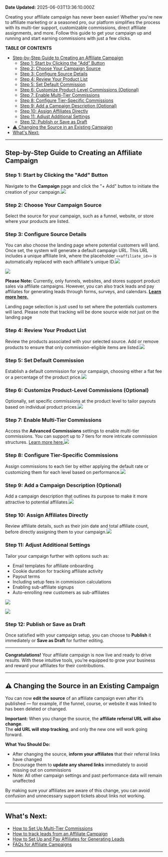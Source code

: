 **Date Updated:** 2025-06-03T13:36:10.000Z

Creating your affiliate campaign has never been easier! Whether you're new to affiliate marketing or a seasoned pro, our platform simplifies the process with its multi-tier support, customizable commissions, direct affiliate assignments, and more. Follow this guide to get your campaign up and running and start earning commissions with just a few clicks.
  
  
**TABLE OF CONTENTS**

* [Step-by-Step Guide to Creating an Affiliate Campaign](#Step-by-Step-Guide-to-Creating-an-Affiliate-Campaign)  
   * [Step 1: Start by Clicking the "Add" Button](#Step-1%3A-Start-by-Clicking-the-)  
   * [Step 2: Choose Your Campaign Source](#Step-2%3A-Choose-Your-Campaign-Source)  
   * [Step 3: Configure Source Details](#Step-3%3A-Configure-Source-Details)  
   * [Step 4: Review Your Product List](#Step-4%3A-Review-Your-Product-List)  
   * [Step 5: Set Default Commission](#Step-5%3A-Set-Default-Commission)  
   * [Step 6: Customize Product-Level Commissions (Optional)](#Step-6%3A-Customize-Product-Level-Commissions-%28Optional%29)  
   * [Step 7: Enable Multi-Tier Commissions](#Step-7%3A-Enable-Multi-Tier-Commissions)  
   * [Step 8: Configure Tier-Specific Commissions](#Step-8%3A-Configure-Tier-Specific-Commissions)  
   * [Step 9: Add a Campaign Description (Optional)](#Step-9%3A-Add-a-Campaign-Description-%28Optional%29)  
   * [Step 10: Assign Affiliates Directly](#Step-10%3A-Assign-Affiliates-Directly)  
   * [Step 11: Adjust Additional Settings](#Step-11%3A-Adjust-Additional-Settings)  
   * [Step 12: Publish or Save as Draft](#Step-12%3A-Publish-or-Save-as-Draft)
* [⚠️ Changing the Source in an Existing Campaign](#%E2%9A%A0%EF%B8%8F-Changing-the-Source-in-an-Existing-Campaign)
* [What's Next:](#What's-Next%3A)

---

## **Step-by-Step Guide to Creating an Affiliate Campaign**

### **Step 1: Start by Clicking the "Add" Button**

Navigate to the **Campaign** page and click the "+ Add" button to initiate the creation of your campaign.![](https://s3.amazonaws.com/cdn.freshdesk.com/data/helpdesk/attachments/production/155033781718/original/x2R2sEUsJiAMxg9fj0xY3Y577S-Fu3DumA.jpeg?1727691000)  
  
### **Step 2: Choose Your Campaign Source**

Select the source for your campaign, such as a funnel, website, or store where your products are listed.  
  
### **Step 3: Configure Source Details**

You can also choose the landing page where potential customers will land. Once set, the system will generate a default campaign URL. This URL includes a unique affiliate link, where the placeholder `<<affiliate_id>>` is automatically replaced with each affiliate's unique ID.![](https://s3.amazonaws.com/cdn.freshdesk.com/data/helpdesk/attachments/production/155033781724/original/ZBtujVrvdHxcz9ToqznlorQhRDZ-crR4cQ.jpeg?1727691000)

  
![](https://s3.amazonaws.com/cdn.freshdesk.com/data/helpdesk/attachments/production/155033781716/original/RaKWk2FxX9qCPb7sXXYyiKqZPNXBhUwk5w.jpeg?1727691000)
  
  
**Please Note:** 
Currently, only funnels, websites, and stores support product sales via affiliate campaigns. However, you can also track leads and pay affiliates for generating leads through forms, surveys, and calendars. **[Learn more here.](https://help.gohighlevel.com/en/support/solutions/articles/155000003644-how-to-set-up-and-pay-affiliates-for-generating-leads)**

Landing page selection is just used to set where the potentials customers will land. Please note that tracking will be done source wide not just on the landing page

### **Step 4: Review Your Product List**

Review the products associated with your selected source. Add or remove products to ensure that only commission-eligible items are listed.![](https://s3.amazonaws.com/cdn.freshdesk.com/data/helpdesk/attachments/production/155033781717/original/z6mS3KYOu-HsFjnHgpwVjYFBM-tmHmQ2hg.jpeg?1727691000)  
  
### **Step 5: Set Default Commission**

Establish a default commission for your campaign, choosing either a flat fee or a percentage of the product price.![](https://s3.amazonaws.com/cdn.freshdesk.com/data/helpdesk/attachments/production/155033781714/original/iaAewggi3qR-EpTaHYAeRoOgQ4sSrQF1jA.jpeg?1727691000)  
  
### **Step 6: Customize Product-Level Commissions (Optional)**

Optionally, set specific commissions at the product level to tailor payouts based on individual product prices.![](https://s3.amazonaws.com/cdn.freshdesk.com/data/helpdesk/attachments/production/155033781723/original/ti7BKz8eGAdARlnMfV4lALQmDmfuf40o4g.jpeg?1727691000)  
  
### **Step 7: Enable Multi-Tier Commissions**

Access the **Advanced Commissions** settings to enable multi-tier commissions. You can support up to 7 tiers for more intricate commission structures. [Learn more here.](https://help.gohighlevel.com/en/support/solutions/articles/155000003642)![](https://s3.amazonaws.com/cdn.freshdesk.com/data/helpdesk/attachments/production/155033781720/original/ksW7cgUS_iICkEz_CpNOnvZbnmMEGSEbCw.jpeg?1727691000)  
  
### **Step 8: Configure Tier-Specific Commissions**

Assign commissions to each tier by either applying the default rate or customizing them for each level based on performance.![](https://s3.amazonaws.com/cdn.freshdesk.com/data/helpdesk/attachments/production/155033781713/original/LrUv3uJsLCNoPLCsgnevcXOA9UzwI8jr1g.jpeg?1727691000)  
  
### **Step 9: Add a Campaign Description (Optional)**

Add a campaign description that outlines its purpose to make it more attractive to potential affiliates.![](https://s3.amazonaws.com/cdn.freshdesk.com/data/helpdesk/attachments/production/155033781715/original/J0TTyCwIlA-LG3RseQd5HHQKtCEFv1fOiw.jpeg?1727691000)  
  
### **Step 10: Assign Affiliates Directly**

Review affiliate details, such as their join date and total affiliate count, before directly assigning them to your campaign.![](https://s3.amazonaws.com/cdn.freshdesk.com/data/helpdesk/attachments/production/155033781722/original/GaGiOLmMrLJfqPJp7oTdtCj7uFCnC_0-zA.jpeg?1727691000)  
  
### **Step 11: Adjust Additional Settings**

Tailor your campaign further with options such as:

* Email templates for affiliate onboarding
* Cookie duration for tracking affiliate activity
* Payout terms
* Including setup fees in commission calculations
* Enabling sub-affiliate signups
* Auto-enrolling new customers as sub-affiliates

![](https://s3.amazonaws.com/cdn.freshdesk.com/data/helpdesk/attachments/production/155033781721/original/dCpccd0oPMEupNfRZrVinHbinh9DGmH0Ew.jpeg?1727691000)

  
![](https://s3.amazonaws.com/cdn.freshdesk.com/data/helpdesk/attachments/production/155033781719/original/c3uDUHW_bHs03toyL6-XULcgZcdDAZoe4w.jpeg?1727691000)  
  
### **Step 12: Publish or Save as Draft**

Once satisfied with your campaign setup, you can choose to **Publish** it immediately or **Save as Draft** for further editing.

---

**Congratulations!** Your affiliate campaign is now live and ready to drive results. With these intuitive tools, you’re equipped to grow your business and reward your affiliates for their contributions.

---

  
## **⚠️ Changing the Source in an Existing Campaign**

You can now **edit the source** of an affiliate campaign even after it’s published — for example, if the funnel, course, or website it was linked to has been deleted or changed.

**Important:** When you change the source, the **affiliate referral URL will also change**.  
The **old URL will stop tracking**, and only the new one will work going forward.

**What You Should Do:**

* After changing the source, **inform your affiliates** that their referral links have changed
* Encourage them to **update any shared links** immediately to avoid missing out on commissions
* Note: All other campaign settings and past performance data will remain unaffected

By making sure your affiliates are aware of this change, you can avoid confusion and unnecessary support tickets about links not working.

  
---

## **What's Next:**

* [How to Set Up Multi-Tier Commissions](https://help.gohighlevel.com/support/solutions/articles/155000003642-how-to-set-up-multi-tier-commissions#Example-1)
* [How to track leads from an Affiliate Campaign](https://help.gohighlevel.com/en/support/solutions/articles/155000003643-how-to-track-leads-from-an-affiliate-campaign)
* [How to Set Up and Pay Affiliates for Generating Leads](https://help.gohighlevel.com/en/support/solutions/articles/155000003644-how-to-set-up-and-pay-affiliates-for-generating-leads)
* [FAQs for Affiliate Campaigns](https://help.gohighlevel.com/en/support/solutions/articles/155000003645-faqs-for-affiliate-campaigns)

---

  